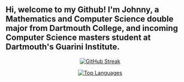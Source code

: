 ## Hi, welcome to my Github! I'm Johnny, a Mathematics and Computer Science double major from Dartmouth College, and incoming Computer Science masters student at Dartmouth's Guarini Institute. 
<div align="center">
  
  [![GitHub Streak](https://streak-stats.demolab.com/?user=jonathanyfang&theme=tokyonight)](https://github.com/jonathanyfang)
  
  [![Top Languages](https://github-readme-stats.vercel.app/api/top-langs/?username=jonathanyfang&size_weight=0.1&layout=compact&count_weight=0.9&langs_count=10&theme=tokyonight)](https://github.com/jonathanyfang)

</div>
